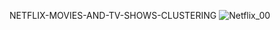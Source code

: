 NETFLIX-MOVIES-AND-TV-SHOWS-CLUSTERING
![Netflix_00](https://user-images.githubusercontent.com/98747222/233456891-3fd94248-a3e5-44c4-a70a-e7efc0475990.jpg)
